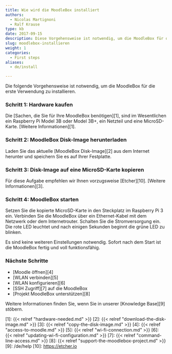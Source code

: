 ```yaml
---
title: Wie wird die MoodleBox installiert
authors:
  - Nicolas Martignoni
  - Ralf Krause
type: kb
date: 2017-09-15
description: Diese Vorgehensweise ist notwendig, um die MoodleBox für die erste Verwendung zu installieren
slug: moodlebox-installieren
weight: 1
categories:
  - First steps
aliases:
  - de/install

---
```

Die folgende Vorgehensweise ist notwendig, um die MoodleBox für die erste Verwendung zu installieren.

### Schritt 1: Hardware kaufen

Die [Sachen, die Sie für Ihre MoodleBox benötigen][1], sind im Wesentlichen ein Raspberry Pi Model 3B oder Model 3B+, ein Netzteil und eine MicroSD-Karte. [Weitere Informationen][1].

### Schritt 2: MoodleBox Disk-Image herunterladen

Laden Sie das aktuelle [MoodleBox Disk-Image][2] aus dem Internet herunter und speichern Sie es auf Ihrer Festplatte.

### Schritt 3: Disk-Image auf eine MicroSD-Karte kopieren

Für diese Aufgabe empfehlen wir Ihnen vorzugsweise [Etcher][10]. [Weitere Informationen][3].

### Schritt 4: MoodleBox starten

Setzen Sie die kopierte MicroSD-Karte in den Steckplatz im Raspberry Pi 3 ein. Verbinden Sie die MoodleBox über ein Ethernet-Kabel mit dem Netzwerk oder dem Internetrouter. Schalten Sie die Stromversorgung ein. Die rote LED leuchtet und nach einigen Sekunden beginnt die grüne LED zu blinken.

Es sind keine weiteren Einstellungen notwendig. Sofort nach dem Start ist die MoodleBox fertig und voll funktionsfähig.

### Nächste Schritte

  * [Moodle öffnen][4]
  * [WLAN verbinden][5]
  * [WLAN konfigurieren][6]
  * [SSH Zugriff][7] auf die MoodleBox
  * [Projekt MoodleBox unterstützen][8]

Weitere Informationen finden Sie, wenn Sie in unserer [Knowledge Base][9] stöbern.

 [1]: {{< relref "hardware-needed.md" >}}
 [2]: {{< relref "download-the-disk-image.md" >}}
 [3]: {{< relref "copy-the-disk-image.md" >}}
 [4]: {{< relref "access-to-moodle.md" >}}
 [5]: {{< relref "wi-fi-connection.md" >}}
 [6]: {{< relref "updating-wi-fi-configuration.md" >}}
 [7]: {{< relref "command-line-access.md" >}}
 [8]: {{< relref "support-the-moodlebox-project.md" >}}
 [9]: /de/help
 [10]: https://etcher.io
